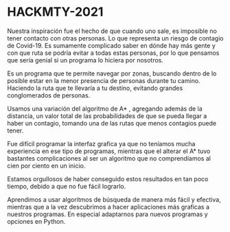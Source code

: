 # HACKMTY-2021
Nuestra inspiración fue el hecho de que cuando uno sale, es imposible no tener contacto con otras personas. Lo que representa un riesgo de contagio de Covid-19. Es sumamente complicado saber en dónde hay más gente y con que ruta se podría evitar a todas estas personas, por lo que pensamos que sería genial si un programa lo hiciera por nosotros.

Es un programa que te permite navegar por zonas, buscando dentro de lo posible estar en la menor presencia de personas durante tu camino. Haciendo la ruta que te llevaría a tu destino, evitando grandes conglomerados de personas.

Usamos una variación del algoritmo de A* , agregando además de la distancia, un valor total de las probabilidades de que se pueda llegar a haber un contagio, tomando una de las rutas que menos contagios puede tener.

Fue difícil programar la interfaz grafica ya que no teníamos mucha experiencia en ese tipo de programas, mientras que el alterar el A* tuvo bastantes complicaciones al ser un algoritmo que no comprendíamos al cien por ciento en un inicio.

Estamos orgullosos de haber conseguido estos resultados en tan poco tiempo, debido a que no fue fácil lograrlo.

Aprendimos a usar algoritmos de búsqueda de manera más fácil y efectiva, mientras que a la vez descubrimos a hacer aplicaciones más graficas a nuestros programas. En especial adaptarnos para nuevos programas y opciones en Python.

